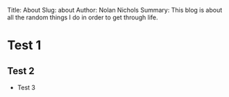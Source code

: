 Title: About
Slug: about
Author: Nolan Nichols
Summary: This blog is about all the random things I do in order to get through life.

Test 1
======

Test 2 
------

* Test 3

